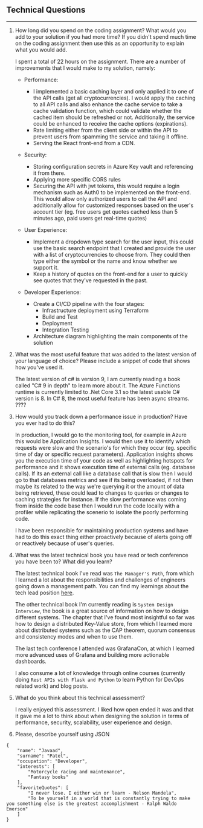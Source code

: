 ## Technical Questions

---

1. How long did you spend on the coding assignment? What would you add to your solution if you had more time? If you didn't spend much time on the coding assignment then use this as an opportunity to explain what you would add.

   I spent a total of 22 hours on the assignment. There are a number of improvements that I would make to my solution, namely:

   - Performance:

     - I implemented a basic caching layer and only applied it to one of the API calls (get all cryptocurrencies). I would apply the caching to all API calls and also enhance the cache service to take a cache validation function, which could validate whether the cached item should be refreshed or not. Additionally, the service could be enhanced to receive the cache options (expirations).
     - Rate limiting either from the client side or within the API to prevent users from spamming the service and taking it offline.
     - Serving the React front-end from a CDN.

   - Security:

     - Storing configuration secrets in Azure Key vault and referencing it from there.
     - Applying more specific CORS rules
     - Securing the API with jwt tokens, this would require a login mechanism such as Auth0 to be implemented on the front-end. This would allow only authorized users to call the API and additionally allow for customized responses based on the user's account tier (eg. free users get quotes cached less than 5 minutes ago, paid users get real-time quotes)

   - User Experience:

     - Implement a dropdown type search for the user input, this could use the basic search endpoint that I created and provide the user with a list of cryptocurrencies to choose from. They could then type either the symbol or the name and know whether we support it.
     - Keep a history of quotes on the front-end for a user to quickly see quotes that they've requested in the past.

   - Developer Experience:
     - Create a CI/CD pipeline with the four stages:
       - Infrastructure deployment using Terraform
       - Build and Test
       - Deployment
       - Integration Testing
     - Architecture diagram highlighting the main components of the solution

2. What was the most useful feature that was added to the latest version of your language of choice? Please include a snippet of code that shows how you've used it.

   The latest version of c# is version 9, I am currently reading a book called "C# 9 in depth" to learn more about it. The Azure Functions runtime is currently limited to .Net Core 3.1 so the latest usable C# version is 8. In C# 8, the most useful feature has been async streams.
   ????

3. How would you track down a performance issue in production? Have you ever had to do this?

   In production, I would go to the monitoring tool, for example in Azure this would be Application Insights. I would then use it to identify which requests were slow and the scenario's for which they occur (eg. specific time of day or specific request parameters). Application insights shows you the execution time of your code as well as highlighting hotspots for performance and it shows execution time of external calls (eg. database calls). If its an external call like a database call that is slow then I would go to that databases metrics and see if its being overloaded, if not then maybe its related to the way we're querying it or the amount of data being retrieved, these could lead to changes to queries or changes to caching strategies for instance. If the slow performance was coming from inside the code base then I would run the code locally with a profiler while replicating the scenerio to isolate the poorly performing code.

   I have been responsible for maintaining production systems and have had to do this exact thing either proactively because of alerts going off or reactively because of user's queries.

4. What was the latest technical book you have read or tech conference you have been to? What did you learn?

   The latest technical book I've read was `The Manager's Path`, from which I learned a lot about the responsibilities and challenges of engineers going down a management path. You can find my learnings about the tech lead position [here](https://javaadpatel.com/what-is-a-tech-lead/).

   The other technical book I'm currently reading is `System Design Interview`, the book is a great source of information on how to design different systems. The chapter that I've found most insightful so far was how to design a distributed Key-Value store, from which I learned more about distributed systems such as the CAP theorem, quorum consensus and consistency modes and when to use them.

   The last tech conference I attended was GrafanaCon, at which I learned more advanced uses of Grafana and building more actionable dashboards.

   I also consume a lot of knowledge through online courses (currently doing `Rest APIs with Flask and Python` to learn Python for DevOps related work) and blog posts.

5. What do you think about this technical assessment?

   I really enjoyed this assessment. I liked how open ended it was and that it gave me a lot to think about when designing the solution in terms of performance, security, scalability, user experience and design.

6. Please, describe yourself using JSON

```
{
    "name": "Javaad",
    "surname": "Patel",
    "occupation": "Developer",
    "interests": [
        "Motorcycle racing and maintenance",
        "Fantasy books"
    ],
    "favoriteQuotes": [
        "I never lose. I either win or learn - Nelson Mandela",
        "To be yourself in a world that is constantly trying to make you something else is the greatest accomplishment - Ralph Waldo Emerson"
    ]
}
```
